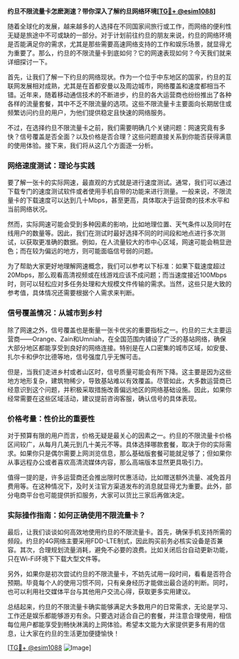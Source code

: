 **约旦不限流量卡怎麽測速？带你深入了解约旦网络环境[[TG💪+ @esim1088](https://t.me/s/esim1088)]**

随着全球化的发展，越来越多的人选择在不同国家间旅行或工作，而网络的便利性无疑是旅途中不可或缺的一部分。对于计划前往约旦的朋友来说，约旦的网络环境是否能满足你的需求，尤其是那些需要高速网络支持的工作和娱乐场景，就显得尤为重要了。那么，约旦的不限流量卡到底如何？它的网速表现如何？今天我们就来详细探讨一下。

首先，让我们了解一下约旦的网络现状。作为一个位于中东地区的国家，约旦的互联网发展相对成熟，尤其是在首都安曼以及周边城市，网络覆盖和速度都相当不错。近年来，随着移动通信技术的不断进步，约旦的各大运营商也纷纷推出了各种各样的流量套餐，其中不乏不限流量的选项。这些不限流量卡主要面向长期居住或频繁访问约旦的用户，为他们提供稳定且快速的网络服务。

不过，在选择约旦不限流量卡之前，我们需要明确几个关键问题：网速究竟有多快？信号覆盖是否全面？以及价格是否合理？这些问题直接关系到你能否获得满意的使用体验。接下来，我们将从这几个方面逐一分析。

### 网络速度测试：理论与实践

要了解一张卡的实际网速，最直观的方式就是进行速度测试。通常，我们可以通过下载专门的速度测试软件或者使用手机自带的功能来进行测量。一般来说，不限流量卡的下载速度可以达到几十Mbps，甚至更高，具体取决于运营商的技术水平和当前网络状况。

然而，实际网速可能会受到多种因素的影响，比如地理位置、天气条件以及同时在线用户的数量等。因此，我们在测试时最好选择不同的时间段和地点进行多次测试，以获取更准确的数据。例如，在人流量较大的市中心区域，网速可能会稍显逊色；而在较为偏远的地方，则可能面临信号弱的问题。

为了帮助大家更好地理解网速概念，我们可以参考以下标准：如果下载速度超过20Mbps，那么观看高清视频或在线游戏应该不成问题；而当速度接近100Mbps时，则可以轻松应对多任务处理和大规模文件传输的需求。当然，这些只是大致的参考值，具体情况还需要根据个人需求来判断。

### 信号覆盖情况：从城市到乡村

除了网速之外，信号覆盖也是衡量一张卡优劣的重要指标之一。约旦的三大主要运营商——Orange、Zain和Umniah，在全国范围内铺设了广泛的基站网络，确保大部分地区都能享受到良好的网络连接。特别是在人口密集的城市区域，如安曼、扎尔卡和伊尔比德等地，信号强度几乎无懈可击。

但是，当我们走进乡村或者山区时，信号质量可能会有所下降。这主要是因为这些地方地形复杂，建筑物稀少，导致基站难以有效覆盖。尽管如此，大多数运营商已经意识到这个问题，并积极采取措施改善偏远地区的网络基础设施。因此，如果你经常需要在这些区域活动，建议提前咨询客服，确认信号的具体表现。

### 价格考量：性价比的重要性

对于预算有限的用户而言，价格无疑是最关心的因素之一。约旦的不限流量卡价格区间较广，从每月几美元到几十美元不等。具体选择哪款套餐，取决于你的实际需求。如果你只是偶尔需要上网浏览信息，那么基础版套餐可能就足够了；但如果你从事远程办公或者喜欢高清流媒体内容，那么高端版本显然更具吸引力。

值得一提的是，许多运营商还会推出限时优惠活动，比如赠送额外流量、减免首月费用等。在这种情况下，及时关注官方渠道发布的消息就显得尤为重要。此外，部分电商平台也可能提供折扣服务，大家可以货比三家后再做决定。

### 实际操作指南：如何正确使用不限流量卡？

最后，让我们谈谈如何高效地使用约旦的不限流量卡。首先，确保手机支持所需的频段。约旦的4G网络主要采用FDD-LTE制式，因此购买前务必核实设备是否兼容。其次，合理规划流量消耗，避免不必要的浪费。比如关闭后台自动更新功能，只在Wi-Fi环境下下载大型文件等。

另外，如果你是初次尝试约旦的不限流量卡，不妨先试用一段时间，看看是否符合预期。毕竟每个人的使用习惯不同，只有亲身经历才能做出最合适的判断。同时，也可以利用社交媒体平台与其他用户交流心得，获取更多实用建议。

总结起来，约旦的不限流量卡确实能够满足大多数用户的日常需求，无论是学习、工作还是娱乐都能够游刃有余。只要选对适合自己的套餐，并注意合理使用，相信每位用户都能享受到畅快淋漓的上网体验。希望本文能为大家提供更多有用的信息，让大家在约旦的生活更加便捷愉快！

[[TG💪+ @esim1088](https://t.me/s/esim1088) ![Image](https://i.postimg.cc/4NQfJmqS/Snipaste-2025-05-13-00-14-12.png)]